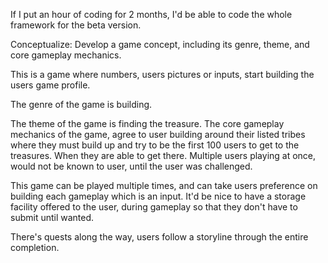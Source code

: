 If I put an hour of coding for 2 months, I'd be able to code the whole framework for the beta version.

Conceptualize: Develop a game concept, including its genre, theme, and core gameplay mechanics. 


This is a game where numbers, users pictures or inputs, start building the users game profile. 

The genre of the game is building.

The theme of the game is finding the treasure.
The core gameplay mechanics of the game, agree to user building around their listed tribes where they must build up and try to be the first 100 users to get to the treasures. When they are able to get there. Multiple users playing at once, would not be known to user, until the user was challenged. 

This game can be played multiple times, and can take users preference on building each gameplay which is an input. It'd be nice to have a storage facility offered to the user, during gameplay so that they don't have to submit until wanted.

There's quests along the way, users follow a storyline through the entire completion.
